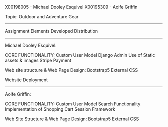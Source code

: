 X00198005 - Michael Dooley Esquivel
X00195309 - Aoife Griffin

Topic: Outdoor and Adventure Gear

--------------------------------------

Assignment Elements Developed Distribution

--------------------------------------

Michael Dooley Esquivel:

CORE FUNCTIONALITY:
Custom User Model
Django Admin
Use of Static assets & images
Stripe Payment

Web site structure & Web Page Design:
Bootstrap5
External CSS

Website Deployment

--------------------------------------

Aoife Griffin:

CORE FUNCTIONALITY:
Custom User Model
Search Functionality
Implementation of Shopping Cart
Session Framework

Web Site Structure & Web Page Design:
Bootstrap5
External CSS


